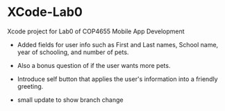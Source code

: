 # XCode-Lab0
Xcode project for Lab0 of COP4655 Mobile App Development

- Added fields for user info such as First and Last names, School name, year of schooling, and number of pets.
- Also a bonus question of if the user wants more pets.
- Introduce self button that applies the user's information into a friendly greeting.

- small update to show branch change
